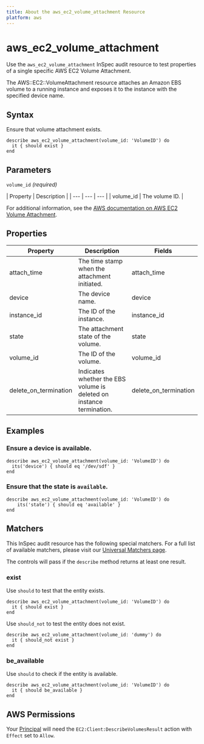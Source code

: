 ```yaml
---
title: About the aws_ec2_volume_attachment Resource
platform: aws
---
```


# aws_ec2_volume_attachment

Use the `aws_ec2_volume_attachment` InSpec audit resource to test properties of a single specific AWS EC2 Volume Attachment.

The AWS::EC2::VolumeAttachment resource attaches an Amazon EBS volume to a running instance and exposes it to the instance with the specified device name.

## Syntax

Ensure that volume attachment exists.

    describe aws_ec2_volume_attachment(volume_id: 'VolumeID') do
      it { should exist }
    end

## Parameters

`volume_id` _(required)_

| Property | Description |
| --- | --- | --- |
| volume_id | The volume ID. |

For additional information, see the [AWS documentation on AWS EC2 Volume Attachment](https://docs.aws.amazon.com/AWSCloudFormation/latest/UserGuide/aws-properties-ec2-ebs-volumeattachment.html).

## Properties

| Property | Description | Fields | 
| --- | --- | --- |
| attach_time | The time stamp when the attachment initiated. | attach_time |
| device | The device name. | device |
| instance_id | The ID of the instance. | instance_id |
| state | The attachment state of the volume. | state |
| volume_id | The ID of the volume. | volume_id |
| delete_on_termination | Indicates whether the EBS volume is deleted on instance termination. | delete_on_termination |

## Examples

### Ensure a device is available.
    describe aws_ec2_volume_attachment(volume_id: 'VolumeID') do
      its('device') { should eq '/dev/sdf' }
    end

### Ensure that the state is `available`.
    describe aws_ec2_volume_attachment(volume_id: 'VolumeID') do
        its('state') { should eq 'available' }
    end

## Matchers

This InSpec audit resource has the following special matchers. For a full list of available matchers, please visit our [Universal Matchers page](https://www.inspec.io/docs/reference/matchers/).

The controls will pass if the `describe` method returns at least one result.

### exist

Use `should` to test that the entity exists.

    describe aws_ec2_volume_attachment(volume_id: 'VolumeID') do
      it { should exist }
    end

Use `should_not` to test the entity does not exist.

    describe aws_ec2_volume_attachment(volume_id: 'dummy') do
      it { should_not exist }
    end

### be_available

Use `should` to check if the entity is available.

    describe aws_ec2_volume_attachment(volume_id: 'VolumeID') do
      it { should be_available }
    end

## AWS Permissions

Your [Principal](https://docs.aws.amazon.com/IAM/latest/UserGuide/intro-structure.html#intro-structure-principal) will need the `EC2:Client:DescribeVolumesResult` action with `Effect` set to `Allow`.